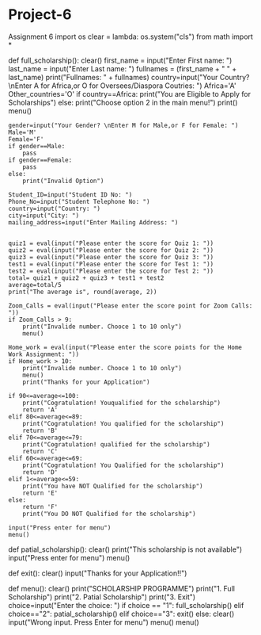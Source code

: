 # Project-6
Assignment 6
import os
clear = lambda: os.system("cls")
from math import *

def full_scholarship():
    clear()
    first_name = input("Enter First name: ")
    last_name = input("Enter Last name: ")
    fullnames = (first_name + " " + last_name)
    print("Fullnames: " + fullnames)
    country=input("Your Country? \nEnter A for Africa,or O for Oversees/Diaspora Coutries: ")
    Africa='A'
    Other_countries='O'
    if country==Africa:
        print("You are Eligible to Apply for Scholarships")
    else:
        print("Choose option 2 in the main menu!")
        print()
        menu()
    
    gender=input("Your Gender? \nEnter M for Male,or F for Female: ")
    Male='M'
    Female='F'
    if gender==Male:
        pass
    if gender==Female:
        pass
    else:
        print("Invalid Option")
    
    Student_ID=input("Student ID No: ")
    Phone_No=input("Student Telephone No: ")
    country=input("Country: ")
    city=input("City: ")
    mailing_address=input("Enter Mailing Address: ")
    
    
    quiz1 = eval(input("Please enter the score for Quiz 1: "))
    quiz2 = eval(input("Please enter the score for Quiz 2: "))
    quiz3 = eval(input("Please enter the score for Quiz 3: "))
    test1 = eval(input("Please enter the score for Test 1: "))
    test2 = eval(input("Please enter the score for Test 2: "))
    total= quiz1 + quiz2 + quiz3 + test1 + test2
    average=total/5
    print("The average is", round(average, 2))
    
    Zoom_Calls = eval(input("Please enter the score point for Zoom Calls: "))
    if Zoom_Calls > 9:
        print("Invalide number. Chooce 1 to 10 only")
        menu()
    
    Home_work = eval(input("Please enter the score points for the Home Work Assignment: "))
    if Home_work > 10:
        print("Invalide number. Chooce 1 to 10 only")
        menu()
        print("Thanks for your Application")
    
    if 90<=average<=100:
        print("Cogratulation! Youqualified for the scholarship")
        return 'A'
    elif 80<=average<=89:
        print("Cogratulation! You qualified for the scholarship")
        return 'B'
    elif 70<=average<=79:
        print("Cogratulation! qualified for the scholarship")
        return 'C'
    elif 60<=average<=69:
        print("Cogratulation! You Qualified for the scholarship")
        return 'D'
    elif 1<=average<=59:
        print("You have NOT Qualified for the scholarship")
        return 'E'
    else:
        return 'F'
        print("You DO NOT Qualified for the scholarship")
 
    input("Press enter for menu")
    menu()
    
def patial_scholarship():
    clear()
    print("This scholarship is not available")
    input("Press enter for menu")
    menu()

def exit():
    clear()
    input("Thanks for your Application!!")

def menu():
    clear()
    print("SCHOLARSHIP PROGRAMME")
    print("1. Full Scholarship")
    print("2. Patial Scholarship")
    print("3. Exit")
    choice=input("Enter the choice: ")
    if choice == "1":
        full_scholarship()
    elif choice=="2": 
        patial_scholarship()
    elif choice=="3":
        exit()
    else:
        clear()
        input("Wrong input. Press Enter for menu")
        menu()
menu()
